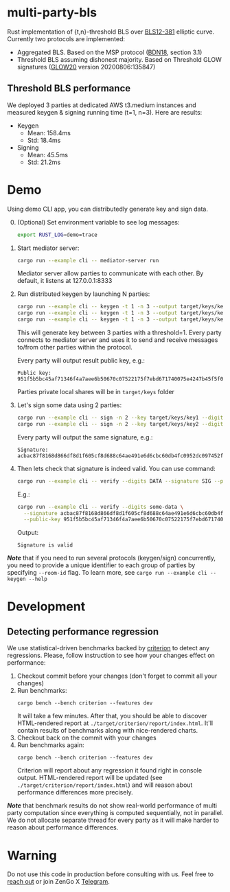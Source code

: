 # multi-party-bls

Rust implementation of {t,n}-threshold BLS over [BLS12-381](https://hackmd.io/@benjaminion/bls12-381) elliptic curve.
Currently two protocols are implemented: 
- Aggregated BLS. Based on the MSP protocol ([BDN18](https://eprint.iacr.org/2018/483.pdf), section 3.1) 
- Threshold BLS assuming dishonest majority. Based on Threshold GLOW signatures ([GLOW20](https://eprint.iacr.org/2020/096.pdf) version 20200806:135847)

## Threshold BLS performance
We deployed 3 parties at dedicated AWS t3.medium instances and measured keygen & signing running time (t=1, n=3). Here are results:
* Keygen
  * Mean: 158.4ms
  * Std: 18.4ms
* Signing
  * Mean: 45.5ms
  * Std: 21.2ms

# Demo
Using demo CLI app, you can distributedly generate key and sign data.

0. (Optional)
   Set environment variable to see log messages:
   ```bash
   export RUST_LOG=demo=trace
   ```

1. Start mediator server:
   ```bash
   cargo run --example cli -- mediator-server run
   ```
   Mediator server allow parties to communicate with each other. By default, it listens at 127.0.0.1:8333

2. Run distributed keygen by launching N parties:
   ```bash
   cargo run --example cli -- keygen -t 1 -n 3 --output target/keys/key1
   cargo run --example cli -- keygen -t 1 -n 3 --output target/keys/key2
   cargo run --example cli -- keygen -t 1 -n 3 --output target/keys/key3
   ```
   This will generate key between 3 parties with a threshold=1. Every party connects to mediator server
   and uses it to send and receive messages to/from other parties within the protocol.

   Every party will output result public key, e.g.:
   ```
   Public key: 951f5b5bc45af71346f4a7aee6b50670c07522175f7ebd671740075e4247b45f5f03206ae8274d77337eae797e0f69490cca3ee5da31eb5f8746dd942034550dff5c4695ee7160f32bfa8424d40e3690bdd7cf4d58e9ab5d03d00d50fc837278
   ```

   Parties private local shares will be in `target/keys` folder

3. Let's sign some data using 2 parties:
   ```bash
   cargo run --example cli -- sign -n 2 --key target/keys/key1 --digits some-data
   cargo run --example cli -- sign -n 2 --key target/keys/key2 --digits some-data
   ```

   Every party will output the same signature, e.g.:
   ```
   Signature: acbac87f8168d866df8d1f605cf8d688c64ae491e6d6cbc60db4fc0952dc097452f252cb2f746a948bac0e2311e6c14e
   ```

4. Then lets check that signature is indeed valid.
   You can use command:
   ```bash
   cargo run --example cli -- verify --digits DATA --signature SIG --public-key PK
   ```

   E.g.:
   ```bash
   cargo run --example cli -- verify --digits some-data \
     --signature acbac87f8168d866df8d1f605cf8d688c64ae491e6d6cbc60db4fc0952dc097452f252cb2f746a948bac0e2311e6c14e \
     --public-key 951f5b5bc45af71346f4a7aee6b50670c07522175f7ebd671740075e4247b45f5f03206ae8274d77337eae797e0f69490cca3ee5da31eb5f8746dd942034550dff5c4695ee7160f32bfa8424d40e3690bdd7cf4d58e9ab5d03d00d50fc837278
   ```

   Output:
   ```
   Signature is valid
   ```

**_Note_** that if you need to run several protocols (keygen/sign) concurrently, you need to provide a unique 
identifier to each group of parties by specifying `--room-id` flag. To learn more, see 
`cargo run --example cli -- keygen --help`

# Development

## Detecting performance regression
We use statistical-driven benchmarks backed by [criterion][criterion-crate] to detect any regressions.
Please, follow instruction to see how your changes effect on performance:
1. Checkout commit before your changes (don't forget to commit all your changes)
2. Run benchmarks:
   ```shell
   cargo bench --bench criterion --features dev
   ```
   It will take a few minutes.
   After that, you should be able to discover HTML-rendered report at `./target/criterion/report/index.html`.
   It'll contain results of benchmarks along with nice-rendered charts.
3. Checkout back on the commit with your changes
4. Run benchmarks again:
   ```shell
   cargo bench --bench criterion --features dev
   ```
   Criterion will report about any regression it found right in console output. HTML-rendered report
   will be updated (see `./target/criterion/report/index.html`) and will reason about performance
   differences more precisely.

[criterion-crate]: https://crates.io/crates/criterion

**_Note_** that benchmark results do not show real-world performance of multi party computation since
everything is computed sequentially, not in parallel. We do not allocate separate thread for every party
as it will make harder to reason about performance differences.

# Warning
Do not use this code in production before consulting with us. Feel free to [reach out](mailto:github@zengo.com) or join ZenGo X [Telegram](https://t.me/joinchat/ET1mddGXRoyCxZ-7).
